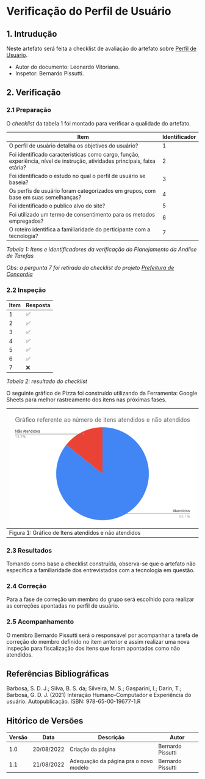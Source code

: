 # Verificação do Perfil de Usuário

## 1. Intrudução

Neste artefato será feita a checklist de avaliação do artefato sobre 
[Perfil de Usuário](/analise_de_requisitos/perfil_do_usuario.md).

- Autor do documento: Leonardo Vitoriano.
- Inspetor: Bernardo Pissutti.

## 2. Verificação

### 2.1 Preparação

O *checklist* da tabela 1 foi montado para verificar a qualidade do artefato.

| Item                                                                                                                       | Identificador |
|----------------------------------------------------------------------------------------------------------------------------|---------------|
| O perfil de usuário detalha os objetivos do usuário?                                                                       | 1             |
| Foi identificado caracteristicas como cargo, função, experiência, nível de instrução, atividades principais, faixa etária? | 2             |
| Foi identificado o estudo no qual o perfil de usuário se baseia?                                                           | 3             |
| Os perfis de usuário foram categorizados em grupos, com base em suas semelhanças?                                          | 4             |
| Foi identificado o publico alvo do site?                                                                                   | 5             |
| Foi utilizado um termo de consentimento para os metodos empregados?                                                        | 6             |
| O roteiro identifica a familiaridade do perticipante com a tecnologia?                                                     | 7             |

_Tabela 1: Itens e identificadores da verificação do Planejamento da Análise de Tarefas_

_Obs: a pergunta 7 foi retirada da checklist do projeto [Prefeitura de Concordia](https://interacao-humano-computador.github.io/2021.1-Prefeitura-de-Concordia/verificacao/entrevistas/)_

### 2.2 Inspeção

| Item | Resposta |
|------|----------|
| 1    | ✅        |
| 2    | ✅        |
| 3    | ✅        |
| 4    | ✅        |
| 5    | ✅        |
| 6    | ✅        |
| 7    | ❌        |

_Tabela 2: resultado do checklist_

O seguinte gráfico de Pizza foi construído utilizando da Ferramenta: 
Google Sheets para melhor rastreamento dos itens nas próximas fases.

| ![imagemGráfico](../../_media/grafico_perfildeusuario.png) |
|------------------------------------------------------------|
| Figura 1: Gráfico de Itens atendidos e não atendidos       |

### 2.3 Resultados

Tomando como base a checklist construída, observa-se que o artefato não especifica a familiaridade dos
entrevistados com a tecnologia em questão.

### 2.4 Correção

Para a fase de correção um membro do grupo será escolhido para realizar as correções apontadas no perfil de usuário.

### 2.5 Acompanhamento

O membro Bernardo Pissutti será o responsável por acompanhar a tarefa de correção do membro definido no item anterior
e assim realizar uma nova inspeção para fiscalização dos itens que foram apontados como não atendidos.


## Referências Bibliográficas

Barbosa, S. D. J.; Silva, B. S. da; Silveira, M. S.; Gasparini, I.; Darin, T.; Barbosa, G. D. J. (2021) Interação Humano-Computador
e Experiência do usuário. Autopublicação. ISBN: 978-65-00-19677-1.R

## Hitórico de Versões

| Versão  | Data       | Descrição                             | Autor              |
|---------|------------|---------------------------------------|--------------------|
| 1.0     | 20/08/2022 | Criação da página                     | Bernardo Pissutti  |
| 1.1     | 21/08/2022 | Adequação da página pra o novo modelo | Bernardo Pissutti  |
